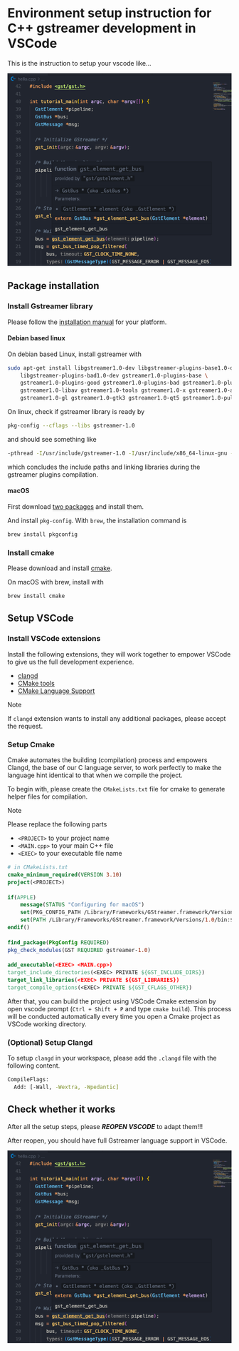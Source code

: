 # Environment setup instruction for C++ gstreamer development in VSCode

This is the instruction to setup your vscode like...

![Demo](./demo.png)

## Package installation

### Install Gstreamer library

Please follow the [installation manual](https://gstreamer.freedesktop.org/documentation/installing/index.html?gi-language=c) for your platform.

#### Debian based linux

On debian based Linux, install gstreamer with

```bash
sudo apt-get install libgstreamer1.0-dev libgstreamer-plugins-base1.0-dev \
    libgstreamer-plugins-bad1.0-dev gstreamer1.0-plugins-base \
    gstreamer1.0-plugins-good gstreamer1.0-plugins-bad gstreamer1.0-plugins-ugly \
    gstreamer1.0-libav gstreamer1.0-tools gstreamer1.0-x gstreamer1.0-alsa \
    gstreamer1.0-gl gstreamer1.0-gtk3 gstreamer1.0-qt5 gstreamer1.0-pulseaudio
```

On linux, check if gstreamer library is ready by

```bash
pkg-config --cflags --libs gstreamer-1.0
```

and should see something like

```bash
-pthread -I/usr/include/gstreamer-1.0 -I/usr/include/x86_64-linux-gnu -I/usr/include/glib-2.0 -I/usr/lib/x86_64-linux-gnu/glib-2.0/include -lgstreamer-1.0 -lgobject-2.0 -lglib-2.0
```

which concludes the include paths and linking libraries during the gstreamer plugins compilation.

#### macOS

First download [two packages](https://gstreamer.freedesktop.org/download/#macos) and install them.

And install `pkg-config`. With `brew`, the installation command is

```bash
brew install pkgconfig
```

### Install cmake

Please download and install [cmake](https://cmake.org/download/).

On macOS with brew, install with

```bash
brew install cmake
```

## Setup VSCode

### Install VSCode extensions

Install the following extensions, they will work together to empower VSCode to give us the full development experience.

* [clangd](https://marketplace.visualstudio.com/items?itemName=llvm-vs-code-extensions.vscode-clangd)
* [CMake tools](https://marketplace.visualstudio.com/items?itemName=ms-vscode.cmake-tools)
* [CMake Language Support](https://marketplace.visualstudio.com/items?itemName=josetr.cmake-language-support-vscode)

> [!NOTE]
> If `clangd` extension wants to install any additional packages, please accept the request.

### Setup Cmake

Cmake automates the building (compilation) process and empowers Clangd, the base of our C language server, to work perfectly to make the language hint identical to that when we compile the project.

To begin with, please create the `CMakeLists.txt` file for cmake to generate helper files for compilation.

> [!NOTE]
> Please replace the following parts
> * `<PROJECT>` to your project name
> * `<MAIN.cpp>` to your main C++ file
> * `<EXEC>` to your executable file name

```cmake
# in CMakeLists.txt
cmake_minimum_required(VERSION 3.10)
project(<PROJECT>)

if(APPLE)
    message(STATUS "Configuring for macOS")
    set(PKG_CONFIG_PATH /Library/Frameworks/GStreamer.framework/Versions/1.0/lib/pkgconfig)
    set(PATH /Library/Frameworks/GStreamer.framework/Versions/1.0/bin:$PATH)
endif()

find_package(PkgConfig REQUIRED)
pkg_check_modules(GST REQUIRED gstreamer-1.0)

add_executable(<EXEC> <MAIN.cpp>)
target_include_directories(<EXEC> PRIVATE ${GST_INCLUDE_DIRS})
target_link_libraries(<EXEC> PRIVATE ${GST_LIBRARIES})
target_compile_options(<EXEC> PRIVATE ${GST_CFLAGS_OTHER})
```

After that, you can build the project using VSCode Cmake extension by open vscode prompt (`Ctrl + Shift + P` and type `cmake build`). This process will be conducted automatically every time you open a Cmake project as VSCode working directory.

### (Optional) Setup Clangd

To setup `clangd` in your workspace, please add the `.clangd` file with the following content.

```bash
CompileFlags:
  Add: [-Wall, -Wextra, -Wpedantic]
```

## Check whether it works

After all the setup steps, please ***REOPEN VSCODE*** to adapt them!!!

After reopen, you should have full Gstreamer language support in VSCode.

![Demo](demo.png)
